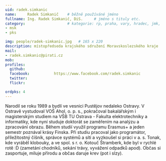 ```yaml
---
uid: radek.simkanic
name:     Radek Simkanič  	# běžně používáné jméno
fullname: Ing. Radek Simkanič, DiS.  	# jméno s tituly etc.
category:                 	# kategorie: rp, praha, vary, hradec, jmk, senat
- msk
- pks

img: people/radek-simkanic.jpg   # 165 x 220
description: místopředseda krajského sdružení Moravskoslezského kraje           	# kratký popis, max 160 znaků
mail:
- radek.simkanic@pirati.cz
mob:			  
profiles:
  github:                 
  facebook: 		  https://www.facebook.com/radek.simkanic
  twitter: 		  
  flickr: 

ordpks: 4
---
```


Narodil se roku 1989 a bydlí ve vesnici Pustějov nedaleko Ostravy. V Ostravě vystudoval VOŠ Ahol, o. p. s., pokračoval bakalářským i magisterským studiem na VŠB TU Ostrava - Fakulta elektrotechniky a informatiky, kde nyní studuje doktorát se zaměřením na analýzu a zpracování obrazu. Během studií využil programu Erasmus+ a jeden semestr poznával krásy Finska. Při studiu pracoval jako programátor, příležitostný číšník, správce systémů a sítí a vyzkoušel si práci v a. s. Tonak, kde vyráběl klobouky, a ve spol. s r. o. Kotouč Štramberk, kde byl v rychlé rotě :D (zametání chodníků, sekání trávy, vyvážení odpadků apod). Občas si zasportuje, miluje přírodu a občas daruje krev (pot i slzy).


